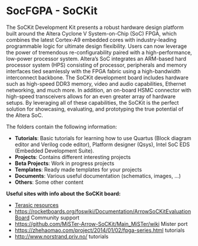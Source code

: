 # SocFGPA - SoCKit

The SoCKit Development Kit presents a robust hardware design platform built around the Altera Cyclone V System-on-Chip (SoC) FPGA, which combines the latest Cortex-A9 embedded cores with industry-leading programmable logic for ultimate design flexibility. Users can now leverage the power of tremendous re-configurability paired with a high-performance, low-power processor system. Altera’s SoC integrates an ARM-based hard processor system (HPS) consisting of processor, peripherals and memory interfaces tied seamlessly with the FPGA fabric using a high-bandwidth interconnect backbone. The SoCKit development board includes hardware such as high-speed DDR3 memory, video and audio capabilities, Ethernet networking, and much more. In addition, an on-board HSMC connector with high-speed transceivers allows for an even greater array of hardware setups. By leveraging all of these capabilities, the SoCKit is the perfect solution for showcasing, evaluating, and prototyping the true potential of the Altera SoC.

The folders contain the following information:

* **Tutorials**: Basic tutorials for learning how to use Quartus (Block diagram editor and Verilog code editor), Platform designer (Qsys), Intel SoC EDS (Embedded Development Suite).
* **Projects**: Contains different interesting projects
* **Beta Projects**: Work in progress projects
* **Templates**: Ready made templates for your projects
* **Documents**: Various useful documentation (schematics, images, ...)
* **Others**: Some other content 

**Useful sites with info about the SoCKit board:**

* [Terasic resources](https://www.terasic.com.tw/cgi-bin/page/archive.pl?Language=English&CategoryNo=167&No=816&PartNo=4)
* https://rocketboards.org/foswiki/Documentation/ArrowSoCKitEvaluationBoard Community support
* https://github.com/MiSTer-Arrow-SoCKit/Main_MiSTer/wiki  Mister port
* https://zhehaomao.com/project/2014/01/02/fpga-series.html  tutorials
* http://www.norstrand.priv.no/ tutorials